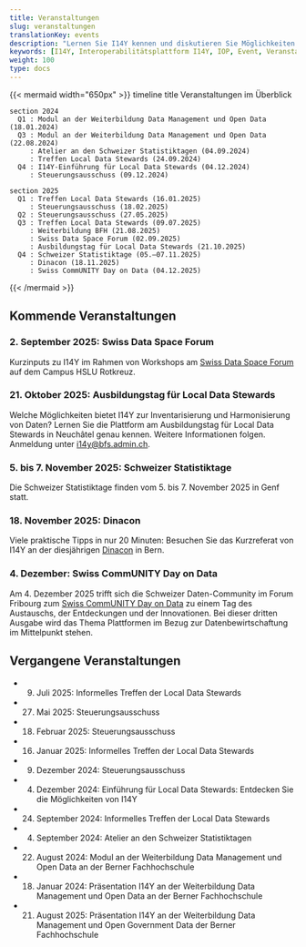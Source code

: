 ```yaml
---
title: Veranstaltungen
slug: veranstaltungen
translationKey: events
description: "Lernen Sie I14Y kennen und diskutieren Sie Möglichkeiten zur Datenharmonisierung: Die Interoperabilitätsstelle organisiert regelmässig Veranstaltungen zur Plattform und zur Datenharmonisierung. Wir freuen uns auf Ihre Teilnahme."
keywords: [I14Y, Interoperabilitätsplattform I14Y, IOP, Event, Veranstaltung, Information, Ausbildung, Austausch]
weight: 100
type: docs
---
```


{{< mermaid width="650px" >}}
timeline
    title Veranstaltungen im Überblick

    section 2024
      Q1 : Modul an der Weiterbildung Data Management und Open Data (18.01.2024)
      Q3 : Modul an der Weiterbildung Data Management und Open Data (22.08.2024)
         : Atelier an den Schweizer Statistiktagen (04.09.2024)
         : Treffen Local Data Stewards (24.09.2024)
      Q4 : I14Y-Einführung für Local Data Stewards (04.12.2024)
         : Steuerungsausschuss (09.12.2024)

    section 2025
      Q1 : Treffen Local Data Stewards (16.01.2025)
         : Steuerungsausschuss (18.02.2025)
      Q2 : Steuerungsausschuss (27.05.2025)
      Q3 : Treffen Local Data Stewards (09.07.2025)
         : Weiterbildung BFH (21.08.2025)
         : Swiss Data Space Forum (02.09.2025)
         : Ausbildungstag für Local Data Stewards (21.10.2025)
      Q4 : Schweizer Statistiktage (05.–07.11.2025)
         : Dinacon (18.11.2025)
         : Swiss CommUNITY Day on Data (04.12.2025)
{{< /mermaid >}}

## Kommende Veranstaltungen

### 2. September 2025: Swiss Data Space Forum
Kurzinputs zu I14Y im Rahmen von Workshops am [Swiss Data Space Forum](https://forum.swissdataalliance.ch) auf dem Campus HSLU Rotkreuz.

### 21. Oktober 2025: Ausbildungstag für Local Data Stewards
Welche Möglichkeiten bietet I14Y zur Inventarisierung und Harmonisierung von Daten? Lernen Sie die Plattform am Ausbildungstag für Local Data Stewards in Neuchâtel genau kennen. Weitere Informationen folgen. Anmeldung unter [i14y@bfs.admin.ch](mailto:i14y@bfs.admin.ch).   

### 5. bis 7. November 2025: Schweizer Statistiktage
Die Schweizer Statistiktage finden vom 5. bis 7. November 2025 in Genf statt.

### 18. November 2025: Dinacon
Viele praktische Tipps in nur 20 Minuten: Besuchen Sie das Kurzreferat von I14Y an der diesjährigen [Dinacon](https://dinacon.ch) in Bern. 

### 4. Dezember: Swiss CommUNITY Day on Data
Am 4. Dezember 2025 trifft sich die Schweizer Daten-Community im Forum Fribourg zum [Swiss CommUNITY Day on Data](https://swissdatacommunity.ch/alle-events/swisscommunity-day-on-data-2025/) zu einem Tag des Austauschs, der Entdeckungen und der Innovationen. Bei dieser dritten Ausgabe wird das Thema Plattformen im Bezug zur Datenbewirtschaftung im Mittelpunkt stehen.

## Vergangene Veranstaltungen

- 9. Juli 2025: Informelles Treffen der Local Data Stewards
- 27. Mai 2025: Steuerungsausschuss
- 18. Februar 2025: Steuerungsausschuss
- 16. Januar 2025: Informelles Treffen der Local Data Stewards
- 09. Dezember 2024: Steuerungsausschuss
- 04. Dezember 2024: Einführung für Local Data Stewards: Entdecken Sie die Möglichkeiten von I14Y
- 24. September 2024: Informelles Treffen der Local Data Stewards
- 04. September 2024: Atelier an den Schweizer Statistiktagen
- 22. August 2024: Modul an der Weiterbildung Data Management und Open Data an der Berner Fachhochschule
- 18. Januar 2024: Präsentation I14Y an der Weiterbildung Data Management und Open Data an der Berner Fachhochschule
- 21. August 2025: Präsentation I14Y an der Weiterbildung Data Management und Open Government Data der Berner Fachhochschule
